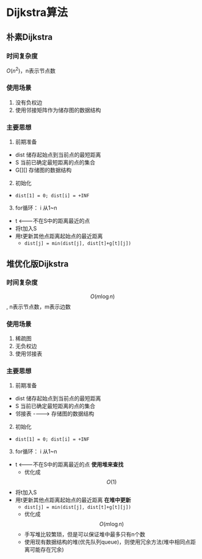 # Dijkstra算法

## 朴素Dijkstra 

### 时间复杂度
$O(n^2)$，n表示节点数

### 使用场景
1. 没有负权边
2. 使用邻接矩阵作为储存图的数据结构

### 主要思想

1. 前期准备
  - dist 储存起始点到当前点的最短距离
  - S 当前已确定最短距离的点的集合
  - G\[]\[] 存储图的数据结构
2. 初始化
  - `dist[1] = 0; dist[i] = +INF`
3. for循环： i 从1~n
  - t <---不在S中的距离最近的点
  - 将t加入S
  - 用t更新其他点距离起始点的最近距离
    - `dist[j] = min(dist[j], dist[t]+g[t][j])`



## 堆优化版Dijkstra

### 时间复杂度

$$ O(m \log n)$$, n表示节点数，m表示边数

### 使用场景
1. 稀疏图
2. 无负权边
3. 使用邻接表

### 主要思想

1. 前期准备
  - dist 储存起始点到当前点的最短距离
  - S 当前已确定最短距离的点的集合
  - 邻接表 ----> 存储图的数据结构
2. 初始化
  - `dist[1] = 0; dist[i] = +INF`
3. for循环： i 从1~n
  - t <---不在S中的距离最近的点 **使用堆来查找**
    - 优化成 $$O(1)$$
  - 将t加入S
  - 用t更新其他点距离起始点的最近距离 **在堆中更新**
    - `dist[j] = min(dist[j], dist[t]+g[t][j])`
    - 优化成 $$ O(m \log n)$$
    - 手写堆比较繁琐，但是可以保证堆中最多只有n个数
    - 使用现有数据结构的堆(优先队列queue)，则使用冗余方法(堆中相同点距离可能存在冗余)



